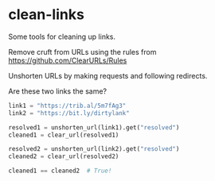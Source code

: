 # clean-links

Some tools for cleaning up links.

Remove cruft from URLs using the rules from
https://github.com/ClearURLs/Rules

Unshorten URLs by making requests and following redirects.

Are these two links the same?

```python
link1 = "https://trib.al/5m7fAg3"
link2 = "https://bit.ly/dirtylank"

resolved1 = unshorten_url(link1).get("resolved")
cleaned1 = clear_url(resolved1)

resolved2 = unshorten_url(link2).get("resolved")
cleaned2 = clear_url(resolved2)

cleaned1 == cleaned2  # True!
```
